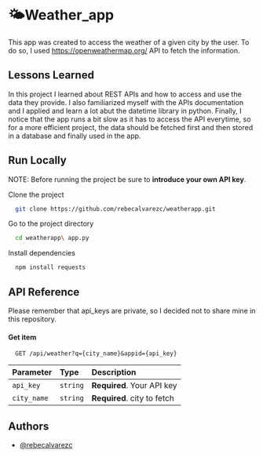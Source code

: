 # 🌤Weather_app
This app was created to access the weather of a given city by the user. To do so, I used https://openweathermap.org/ API to fetch the information.

## Lessons Learned
In this project I learned about REST APIs and how to access and use the data they provide. I also familiarized myself with the APIs documentation and I applied and learn a lot abut the datetime library in python.
Finally, I notice that the app runs a bit slow as it has to access the API everytime, so for a more efficient project, the data should be fetched first and then
stored in a database and finally used in the app.


## Run Locally
NOTE: Before running the project be sure to **introduce your own API key**.

Clone the project

```bash
  git clone https://github.com/rebecalvarezc/weatherapp.git
```

Go to the project directory

```bash
  cd weatherapp\ app.py
```

Install dependencies

```bash
  npm install requests
```


## API Reference
Please remember that api_keys are private, so I decided not to share mine in this repository.
#### Get item

```http
  GET /api/weather?q={city_name}&appid={api_key}
```

| Parameter | Type     | Description                |
| :-------- | :------- | :------------------------- |
| `api_key` | `string` | **Required**. Your API key |
|`city_name`| `string` | **Required**. city to fetch|

## Authors

- [@rebecalvarezc](https://github.com/rebecalvarezc)

  
